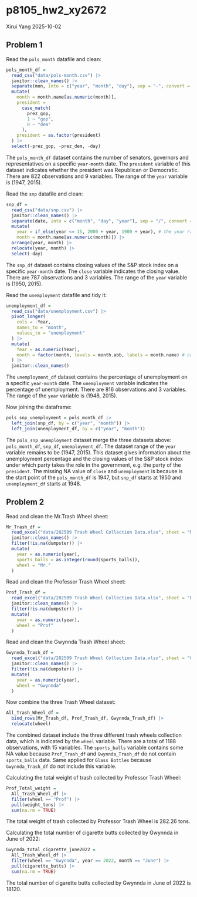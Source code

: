 p8105_hw2_xy2672
================
Xirui Yang
2025-10-02

## Problem 1

Read the `pols_month` datafile and clean:

``` r
pols_month_df = 
  read_csv("data/pols-month.csv") |> 
  janitor::clean_names() |> 
  separate(mon, into = c("year", "month", "day"), sep = "-", convert = TRUE) |> 
  mutate(
    month = month.name[as.numeric(month)],
    president = 
      case_match(
        prez_gop,
        1 ~ "gop",
        0 ~ "dem"
      ),
    president = as.factor(president)
  ) |> 
  select(-prez_gop, -prez_dem, -day)
```

The `pols_month_df` dataset contains the number of senators, governors
and representatives on a specific `year-month` date. The `president`
variable of this dataset indicates whether the president was Republican
or Democratic. There are 822 observations and 9 variables. The range of
the `year` variable is (1947, 2015).

Read the `snp` datafile and clean:

``` r
snp_df = 
  read_csv("data/snp.csv") |> 
  janitor::clean_names() |> 
  separate(date, into = c("month", "day", "year"), sep = "/", convert = TRUE) |> 
  mutate(
    year = if_else(year <= 15, 2000 + year, 1900 + year), # the year range is between 1950 to 2015
    month = month.name[as.numeric(month)]) |> 
  arrange(year, month) |> 
  relocate(year, month) |> 
  select(-day)
```

The `snp_df` dataset contains closing values of the S&P stock index on a
specific `year-month` date. The `close` variable indicates the closing
value. There are 787 observations and 3 variables. The range of the
`year` variable is (1950, 2015).

Read the `unemployment` datafile and tidy it:

``` r
unemployment_df = 
  read_csv("data/unemployment.csv") |>
  pivot_longer(
    cols = -Year,
    names_to = "month",
    values_to = "unemployment"
  ) |> 
  mutate(
    Year = as.numeric(Year),
    month = factor(month, levels = month.abb, labels = month.name) # convert abbreviations to full name
  ) |> 
  janitor::clean_names()
```

The `unemployment_df` dataset contains the percentage of unemployment on
a specific `year-month` date. The `unemployment` variable indicates the
percentage of unemployment. There are 816 observations and 3 variables.
The range of the `year` variable is (1948, 2015).

Now joining the dataframe:

``` r
pols_snp_unemployment = pols_month_df |> 
  left_join(snp_df, by = c("year", "month")) |> 
  left_join(unemployment_df, by = c("year", "month"))
```

The `pols_snp_unemployment` dataset merge the three datasets above:
`pols_month_df`, `snp_df`, `unemployment_df`. The dataset range of the
`year` variable remains to be (1947, 2015). This dataset gives
information about the unemployment percentage and the closing values of
the S&P stock index under which party takes the role in the government,
e.g. the party of the `president`. The missing NA value of `close` and
`unemployment` is because is the start point of the `pols_month_df` is
1947, but `snp_df` starts at 1950 and `unemployment_df` starts at 1948.

## Problem 2

Read and clean the Mr.Trash Wheel sheet:

``` r
Mr_Trash_df = 
  read_excel("data/202509 Trash Wheel Collection Data.xlsx", sheet = "Mr. Trash Wheel", skip = 1, range = cell_cols("A:N")) |> 
  janitor::clean_names() |> 
  filter(!is.na(dumpster)) |> 
  mutate(
    year = as.numeric(year),
    sports_balls = as.integer(round(sports_balls)),
    wheel = "Mr."
  )
```

Read and clean the Professor Trash Wheel sheet:

``` r
Prof_Trash_df = 
  read_excel("data/202509 Trash Wheel Collection Data.xlsx", sheet = "Professor Trash Wheel", skip = 1, range = cell_cols("A:M")) |> 
  janitor::clean_names() |> 
  filter(!is.na(dumpster)) |> 
  mutate(
    year = as.numeric(year),
    wheel = "Prof"
  )
```

Read and clean the Gwynnda Trash Wheel sheet:

``` r
Gwynnda_Trash_df = 
  read_excel("data/202509 Trash Wheel Collection Data.xlsx", sheet = "Gwynns Falls Trash Wheel", skip = 1, range = cell_cols("A:L")) |> 
  janitor::clean_names() |> 
  filter(!is.na(dumpster)) |> 
  mutate(
    year = as.numeric(year),
    wheel = "Gwynnda"
  )
```

Now combine the three Trash Wheel dataset:

``` r
All_Trash_Wheel_df = 
  bind_rows(Mr_Trash_df, Prof_Trash_df, Gwynnda_Trash_df) |> 
  relocate(wheel)
```

The combined dataset include the three different trash wheels collection
data, which is indicated by the `wheel` variable. There are a total of
1188 observations, with 15 variables. The `sports_balls` variable
contains some NA value because `Prof_Trash_df` and `Gwynnda_Trash_df` do
not contain `sports_balls` data. Same applied for `Glass Bottles`
because `Gwynnda_Trash_df` do not include this variable.

Calculating the total weight of trash collected by Professor Trash
Wheel:

``` r
Prof_Total_weight = 
  All_Trash_Wheel_df |> 
  filter(wheel == "Prof") |> 
  pull(weight_tons) |> 
  sum(na.rm = TRUE)
```

The total weight of trash collected by Professor Trash Wheel is 282.26
tons.

Calculating the total number of cigarette butts collected by Gwynnda in
June of 2022:

``` r
Gwynnda_total_cigarette_june2022 = 
  All_Trash_Wheel_df |> 
  filter(wheel == "Gwynnda", year == 2022, month == "June") |> 
  pull(cigarette_butts) |> 
  sum(na.rm = TRUE)
```

The total number of cigarette butts collected by Gwynnda in June of 2022
is 18120.
